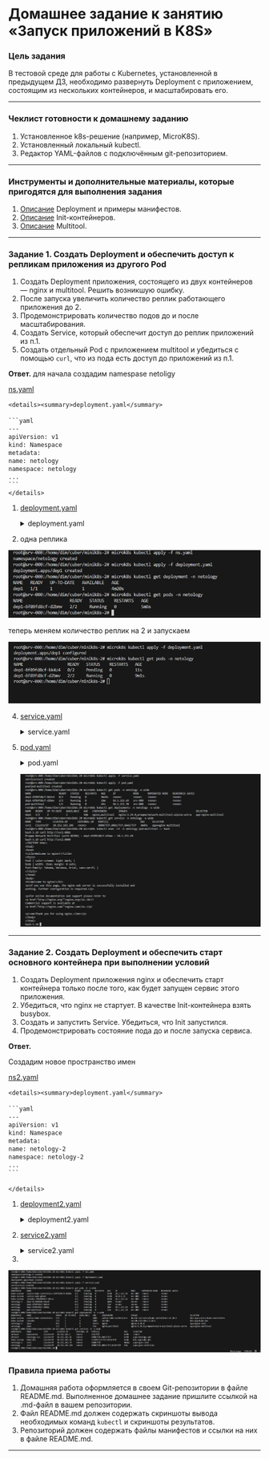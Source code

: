 # Домашнее задание к занятию «Запуск приложений в K8S»



### Цель задания

В тестовой среде для работы с Kubernetes, установленной в предыдущем ДЗ, необходимо развернуть Deployment с приложением, состоящим из нескольких контейнеров, и масштабировать его.

------

### Чеклист готовности к домашнему заданию

1. Установленное k8s-решение (например, MicroK8S).
2. Установленный локальный kubectl.
3. Редактор YAML-файлов с подключённым git-репозиторием.

------

### Инструменты и дополнительные материалы, которые пригодятся для выполнения задания

1. [Описание](https://kubernetes.io/docs/concepts/workloads/controllers/deployment/) Deployment и примеры манифестов.
2. [Описание](https://kubernetes.io/docs/concepts/workloads/pods/init-containers/) Init-контейнеров.
3. [Описание](https://github.com/wbitt/Network-MultiTool) Multitool.

------

### Задание 1. Создать Deployment и обеспечить доступ к репликам приложения из другого Pod

1. Создать Deployment приложения, состоящего из двух контейнеров — nginx и multitool. Решить возникшую ошибку.
2. После запуска увеличить количество реплик работающего приложения до 2.
3. Продемонстрировать количество подов до и после масштабирования.
4. Создать Service, который обеспечит доступ до реплик приложений из п.1.
5. Создать отдельный Pod с приложением multitool и убедиться с помощью `curl`, что из пода есть доступ до приложений из п.1.

**Ответ.**
для начала создадим namespase netoligy

[ns.yaml](ns.yaml)
    
    <details><summary>deployment.yaml</summary>

    ```yaml
    ---
    apiVersion: v1
    kind: Namespace
    metadata:
    name: netology
    namespace: netology
    ...
    ```
    </details>

1. [deployment.yaml](deployment.yaml)

    <details><summary>deployment.yaml</summary>

    ```yaml
    ---
    apiVersion: apps/v1
    kind: Deployment
    metadata:
    name: dep1
    labels:
        task: one
        tier: homework
    annotations:
        container1: nginx
        container2: multitools
    namespace: netology
    spec:
    replicas: 1
    strategy:
        rollingUpdate:
        maxSurge: 1
        maxUnavailable: 1
        type: RollingUpdate
    selector:
        matchLabels:
        app: nginx-multitool
    template:
        metadata:
        labels:
            app: nginx-multitool
        spec:
        containers:
            - name: nginx
            image: nginx:1.24.0
            resources:
                limits:
                memory: "128Mi"
                cpu: "500m"
                requests:
                memory: "64Mi"
                cpu: "250m"
            ports:
                - name: web
                containerPort: 80
            livenessProbe:
                tcpSocket:
                port: 80
                initialDelaySeconds: 10
                timeoutSeconds: 3
            readinessProbe:
                httpGet:
                path: /
                port: 80
                initialDelaySeconds: 15
                timeoutSeconds: 5
                successThreshold: 1
                failureThreshold: 4
            - name: multitool
            image: praqma/network-multitool:alpine-extra
            resources:
                limits:
                memory: "128Mi"
                cpu: "450m"
                requests:
                memory: "32Mi"
                cpu: "150m"
            env:
                - name: HTTP_PORT
                value: "1181"
                - name: HTTPS_PORT
                value: "1443"
            ports:
                - name: http
                containerPort: 1181
                protocol: TCP
                - name: https
                containerPort: 1443
                protocol: TCP
            livenessProbe:
                tcpSocket:
                port: 1181
                initialDelaySeconds: 10
                timeoutSeconds: 3
            readinessProbe:
                httpGet:
                path: /
                port: 1181
                initialDelaySeconds: 15
                timeoutSeconds: 5
                successThreshold: 1
                failureThreshold: 2
    ...
    ```

    </details>


3. одна реплика
 
 ![Скриншот 1](image_1.jpg)

теперь меняем количество реплик на 2 и запускаем

 ![Скриншот 2](image_2.jpg)

4. [service.yaml](service.yaml)

    <details><summary>service.yaml</summary>

    ```yaml
    ---
    apiVersion: v1
    kind: Service
    metadata:
    name: svc1
    namespace: netology
    spec:
    selector:
        app: nginx-multitool
    type: ClusterIP
    ports:
        - name: nginx
        port: 8080
        targetPort: 80
        - name: multitool-http
        port: 8081
        targetPort: 1181
        - name: multitool-https
        port: 8443
        targetPort: 14433
    ...
    ```

    </details>

5. [pod.yaml](pod.yaml)

    <details><summary>pod.yaml</summary>

    ```yaml
    ---
    apiVersion: v1
    kind: Pod
    metadata:
    name: pod-multitool
    labels:
        app: multitool
        comment: testig-app
        company: netology
        stage: study
    namespace: netology
    spec:
    containers:
        - name: multitool
        image: praqma/network-multitool:alpine-extra
        resources:
            limits:
            memory: "128Mi"
            cpu: "600m"
            requests:
            memory: "32Mi"
            cpu: "100m"
        ports:
            - name: "http"
            containerPort: 8082
            - name: "https"
            containerPort: 8444
    ...
    ```

    </details>

    ![Скриншот 3](image_3.JPG)
------

### Задание 2. Создать Deployment и обеспечить старт основного контейнера при выполнении условий

1. Создать Deployment приложения nginx и обеспечить старт контейнера только после того, как будет запущен сервис этого приложения.
2. Убедиться, что nginx не стартует. В качестве Init-контейнера взять busybox.
3. Создать и запустить Service. Убедиться, что Init запустился.
4. Продемонстрировать состояние пода до и после запуска сервиса.

**Ответ.**

Создадим новое пространство имен

[ns2.yaml](ns2.yaml)
    
    <details><summary>deployment.yaml</summary>

    ```yaml
    ---
    apiVersion: v1
    kind: Namespace
    metadata:
    name: netology-2
    namespace: netology-2
    ...
    ```

    </details>


1. [deployment2.yaml](deployment2.yaml)

    <details><summary>deployment2.yaml</summary>

    ```yaml
    ---
    apiVersion: apps/v1
    kind: Deployment
    metadata:
    name: dep2
    labels:
        task: two
        tier: homework
    annotations:
        container: nginx
        container-init: busybox
    namespace: netology-2
    spec:
    replicas: 1
    strategy:
        rollingUpdate:
        maxSurge: 1
        maxUnavailable: 1
        type: RollingUpdate
    selector:
        matchLabels:
        app: nginx-init
    template:
        metadata:
        labels:
            app: nginx-init
        spec:
        containers:
            - name: nginx
            image: nginx:1.24.0
            resources:
                limits:
                memory: "128Mi"
                cpu: "500m"
                requests:
                memory: "64Mi"
                cpu: "250m"
            ports:
                - name: web
                containerPort: 80
            livenessProbe:
                tcpSocket:
                port: 80
                initialDelaySeconds: 10
                timeoutSeconds: 3
            readinessProbe:
                httpGet:
                path: /
                port: 80
                initialDelaySeconds: 15
                timeoutSeconds: 5
                successThreshold: 1
                failureThreshold: 4
        initContainers:
            - name: busybox
            image: busybox:1.36.1
            resources:
                limits:
                memory: "64Mi"
                cpu: "250m"
                requests:
                memory: "8Mi"
                cpu: "50m"
            env:
                - name: TARGET
                value: "svc2"
            command: ['sh', '-c', "until nslookup $TARGET.$(cat /var/run/secrets/kubernetes.io/serviceaccount/namespace).svc.cluster.local; do sleep 2; done"]
    ...
    ```

    </details>


3. [service2.yaml](service2.yaml)

    <details><summary>service2.yaml</summary>

    ```yaml
    ---
    apiVersion: v1
    kind: Service
    metadata:
    name: svc2
    namespace: netology-2
    spec:
    selector:
        app: nginx-init
    type: ClusterIP
    ports:
        - name: nginx
        port: 8888
        targetPort: 80
    ...
    ```

    </details>


4.
 ![Скриншот 4](image_4.JPG)


### Правила приема работы

1. Домашняя работа оформляется в своем Git-репозитории в файле README.md. Выполненное домашнее задание пришлите ссылкой на .md-файл в вашем репозитории.
2. Файл README.md должен содержать скриншоты вывода необходимых команд `kubectl` и скриншоты результатов.
3. Репозиторий должен содержать файлы манифестов и ссылки на них в файле README.md.

------
